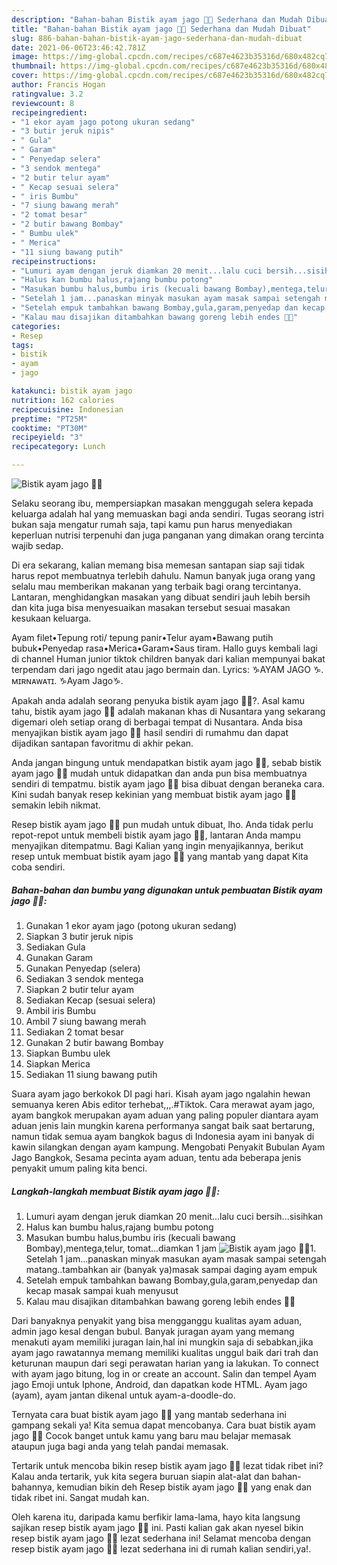 ```yaml
---
description: "Bahan-bahan Bistik ayam jago 🐓🐓 Sederhana dan Mudah Dibuat"
title: "Bahan-bahan Bistik ayam jago 🐓🐓 Sederhana dan Mudah Dibuat"
slug: 886-bahan-bahan-bistik-ayam-jago-sederhana-dan-mudah-dibuat
date: 2021-06-06T23:46:42.781Z
image: https://img-global.cpcdn.com/recipes/c687e4623b35316d/680x482cq70/bistik-ayam-jago-🐓🐓-foto-resep-utama.jpg
thumbnail: https://img-global.cpcdn.com/recipes/c687e4623b35316d/680x482cq70/bistik-ayam-jago-🐓🐓-foto-resep-utama.jpg
cover: https://img-global.cpcdn.com/recipes/c687e4623b35316d/680x482cq70/bistik-ayam-jago-🐓🐓-foto-resep-utama.jpg
author: Francis Hogan
ratingvalue: 3.2
reviewcount: 8
recipeingredient:
- "1 ekor ayam jago potong ukuran sedang"
- "3 butir jeruk nipis"
- " Gula"
- " Garam"
- " Penyedap selera"
- "3 sendok mentega"
- "2 butir telur ayam"
- " Kecap sesuai selera"
- " iris Bumbu"
- "7 siung bawang merah"
- "2 tomat besar"
- "2 butir bawang Bombay"
- " Bumbu ulek"
- " Merica"
- "11 siung bawang putih"
recipeinstructions:
- "Lumuri ayam dengan jeruk diamkan 20 menit...lalu cuci bersih...sisihkan"
- "Halus kan bumbu halus,rajang bumbu potong"
- "Masukan bumbu halus,bumbu iris (kecuali bawang Bombay),mentega,telur, tomat...diamkan 1 jam"
- "Setelah 1 jam...panaskan minyak masukan ayam masak sampai setengah matang..tambahkan air (banyak ya)masak sampai daging ayam empuk"
- "Setelah empuk tambahkan bawang Bombay,gula,garam,penyedap dan kecap masak sampai kuah menyusut"
- "Kalau mau disajikan ditambahkan bawang goreng lebih endes 🤤🤤"
categories:
- Resep
tags:
- bistik
- ayam
- jago

katakunci: bistik ayam jago 
nutrition: 162 calories
recipecuisine: Indonesian
preptime: "PT25M"
cooktime: "PT30M"
recipeyield: "3"
recipecategory: Lunch

---
```



![Bistik ayam jago 🐓🐓](https://img-global.cpcdn.com/recipes/c687e4623b35316d/680x482cq70/bistik-ayam-jago-🐓🐓-foto-resep-utama.jpg)

Selaku seorang ibu, mempersiapkan masakan menggugah selera kepada keluarga adalah hal yang memuaskan bagi anda sendiri. Tugas seorang istri bukan saja mengatur rumah saja, tapi kamu pun harus menyediakan keperluan nutrisi terpenuhi dan juga panganan yang dimakan orang tercinta wajib sedap.

Di era  sekarang, kalian memang bisa memesan santapan siap saji tidak harus repot membuatnya terlebih dahulu. Namun banyak juga orang yang selalu mau memberikan makanan yang terbaik bagi orang tercintanya. Lantaran, menghidangkan masakan yang dibuat sendiri jauh lebih bersih dan kita juga bisa menyesuaikan masakan tersebut sesuai masakan kesukaan keluarga. 

Ayam filet•Tepung roti/ tepung panir•Telur ayam•Bawang putih bubuk•Penyedap rasa•Merica•Garam•Saus tiram. Hallo guys kembali lagi di channel Human junior tiktok children banyak dari kalian mempunyai bakat terpendam dari jago ngedit atau jago bermain dan. Lyrics: ♑AYAM JAGO ♑. ᴍɪʀɴᴀᴡᴀᴛɪ. ♑Ayam Jago♑.

Apakah anda adalah seorang penyuka bistik ayam jago 🐓🐓?. Asal kamu tahu, bistik ayam jago 🐓🐓 adalah makanan khas di Nusantara yang sekarang digemari oleh setiap orang di berbagai tempat di Nusantara. Anda bisa menyajikan bistik ayam jago 🐓🐓 hasil sendiri di rumahmu dan dapat dijadikan santapan favoritmu di akhir pekan.

Anda jangan bingung untuk mendapatkan bistik ayam jago 🐓🐓, sebab bistik ayam jago 🐓🐓 mudah untuk didapatkan dan anda pun bisa membuatnya sendiri di tempatmu. bistik ayam jago 🐓🐓 bisa dibuat dengan beraneka cara. Kini sudah banyak resep kekinian yang membuat bistik ayam jago 🐓🐓 semakin lebih nikmat.

Resep bistik ayam jago 🐓🐓 pun mudah untuk dibuat, lho. Anda tidak perlu repot-repot untuk membeli bistik ayam jago 🐓🐓, lantaran Anda mampu menyajikan ditempatmu. Bagi Kalian yang ingin menyajikannya, berikut resep untuk membuat bistik ayam jago 🐓🐓 yang mantab yang dapat Kita coba sendiri.

<!--inarticleads1-->

##### Bahan-bahan dan bumbu yang digunakan untuk pembuatan Bistik ayam jago 🐓🐓:

1. Gunakan 1 ekor ayam jago (potong ukuran sedang)
1. Siapkan 3 butir jeruk nipis
1. Sediakan  Gula
1. Gunakan  Garam
1. Gunakan  Penyedap (selera)
1. Sediakan 3 sendok mentega
1. Siapkan 2 butir telur ayam
1. Sediakan  Kecap (sesuai selera)
1. Ambil  iris Bumbu
1. Ambil 7 siung bawang merah
1. Sediakan 2 tomat besar
1. Gunakan 2 butir bawang Bombay
1. Siapkan  Bumbu ulek
1. Siapkan  Merica
1. Sediakan 11 siung bawang putih


Suara ayam jago berkokok DI pagi hari. Kisah ayam jago ngalahin hewan semuanya keren Abis editor terhebat,,,.#Tiktok. Cara merawat ayam jago, ayam bangkok merupakan ayam aduan yang paling populer diantara ayam aduan jenis lain mungkin karena performanya sangat baik saat bertarung, namun tidak semua ayam bangkok bagus di Indonesia ayam ini banyak di kawin silangkan dengan ayam kampung. Mengobati Penyakit Bubulan Ayam Jago Bangkok, Sesama pecinta ayam aduan, tentu ada beberapa jenis penyakit umum paling kita benci. 

<!--inarticleads2-->

##### Langkah-langkah membuat Bistik ayam jago 🐓🐓:

1. Lumuri ayam dengan jeruk diamkan 20 menit...lalu cuci bersih...sisihkan
1. Halus kan bumbu halus,rajang bumbu potong
1. Masukan bumbu halus,bumbu iris (kecuali bawang Bombay),mentega,telur, tomat...diamkan 1 jam
<img src="https://img-global.cpcdn.com/steps/aefb84721004f908/160x128cq70/bistik-ayam-jago-🐓🐓-langkah-memasak-3-foto.jpg" alt="Bistik ayam jago 🐓🐓">1. Setelah 1 jam...panaskan minyak masukan ayam masak sampai setengah matang..tambahkan air (banyak ya)masak sampai daging ayam empuk
1. Setelah empuk tambahkan bawang Bombay,gula,garam,penyedap dan kecap masak sampai kuah menyusut
1. Kalau mau disajikan ditambahkan bawang goreng lebih endes 🤤🤤


Dari banyaknya penyakit yang bisa mengganggu kualitas ayam aduan, admin jago kesal dengan bubul. Banyak juragan ayam yang memang menakuti ayam memiliki juragan lain,hal ini mungkin saja di sebabkan,jika ayam jago rawatannya memang memiliki kualitas unggul baik dari trah dan keturunan maupun dari segi perawatan harian yang ia lakukan. To connect with ayam jago bitung, log in or create an account. Salin dan tempel Ayam jago Emoji untuk Iphone, Android, dan dapatkan kode HTML. Ayam jago (ayam), ayam jantan dikenal untuk ayam-a-doodle-do. 

Ternyata cara buat bistik ayam jago 🐓🐓 yang mantab sederhana ini gampang sekali ya! Kita semua dapat mencobanya. Cara buat bistik ayam jago 🐓🐓 Cocok banget untuk kamu yang baru mau belajar memasak ataupun juga bagi anda yang telah pandai memasak.

Tertarik untuk mencoba bikin resep bistik ayam jago 🐓🐓 lezat tidak ribet ini? Kalau anda tertarik, yuk kita segera buruan siapin alat-alat dan bahan-bahannya, kemudian bikin deh Resep bistik ayam jago 🐓🐓 yang enak dan tidak ribet ini. Sangat mudah kan. 

Oleh karena itu, daripada kamu berfikir lama-lama, hayo kita langsung sajikan resep bistik ayam jago 🐓🐓 ini. Pasti kalian gak akan nyesel bikin resep bistik ayam jago 🐓🐓 lezat sederhana ini! Selamat mencoba dengan resep bistik ayam jago 🐓🐓 lezat sederhana ini di rumah kalian sendiri,ya!.

